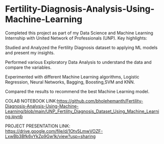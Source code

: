 # Fertility-Diagnosis-Analysis-Using-Machine-Learning
Completed this project as part of my Data Science and Machine Learning Internship with United Network of Professionals (UNP). Key highlights:

Studied and Analyzed the Fertility Diagnosis dataset to applying ML models and present my insights.

Performed various Exploratory Data Analysis to understand the data and compare the variables.

Experimented with different Machine Learning algorithms, Logistic Regression, Neural Networks, Bagging, Boosting,SVM and KNN.

Compared the results to recommend the best Machine Learning model.

COLAB NOTEBOOK LINK:https://github.com/bholehemanth/Fertility-Diagnosis-Analysis-Using-Machine-Learning/blob/main/UNP_Fertility_Diagnosis_Dataset_Using_Machine_Learning.ipynb

PROJECT PRESENTATION LINK: https://drive.google.com/file/d/1Oty5LmwVOZF-LxwBb3Bfk6vYkZp9Gw1k/view?usp=sharing










